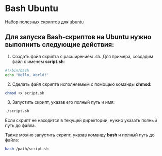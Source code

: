# Bash Ubuntu
Набор полезных скриптов для ubuntu

## Для запуска Bash-скриптов на Ubuntu нужно выполнить следующие действия:

1. Создать файл скрипта с расширением .sh. Для примера, создадим файл с именем **script.sh**:

```` bash
#!/bin/bash
echo "Hello, World!"
````
2. Сделать файл скрипта исполняемым с помощью команды **chmod**:

```` bash
chmod +x script.sh
````

3. Запустить скрипт, указав его полный путь и имя:

```` bash
./script.sh
````
Если скрипт не находится в текущей директории, нужно указать полный путь до файла.

Также можно запустить скрипт, указав команду **bash** и полный путь до файла:

```` bash
bash /path/script.sh
````